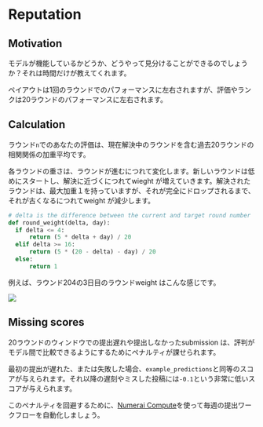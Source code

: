 # Reputation

## Motivation

モデルが機能しているかどうか、どうやって見分けることができるのでしょうか？それは時間だけが教えてくれます。

ペイアウトは1回のラウンドでのパフォーマンスに左右されますが、評価やランクは20ラウンドのパフォーマンスに左右されます。

## Calculation

ラウンド`n`でのあなたの評価は、現在解決中のラウンドを含む過去20ラウンドの相関関係の加重平均です。

各ラウンドの重さは、ラウンドが進むにつれて変化します。新しいラウンドは低めにスタートし、解決に近づくにつれてwieght が増えていきます。解決されたラウンドは、最大加重１を持っていますが、それが完全にドロップされるまで、それが古くなるにつれてweight が減少します。

```python
# delta is the difference between the current and target round number
def round_weight(delta, day):
  if delta <= 4:
      return (5 * delta + day) / 20
  elif delta >= 16:
      return (5 * (20 - delta) - day) / 20
  else:
      return 1
```

例えば、ラウンド204の3日目のラウンドweight はこんな感じです。

![](../.gitbook/assets/image%20%2817%29.png)

## Missing scores

20ラウンドのウィンドウでの提出遅れや提出しなかったsubmission は、評判がモデル間で比較できるようにするためにペナルティが課せられます。

最初の提出が遅れた、または失敗した場合、`example_predictions`と同等のスコアが与えられます。それ以降の遅刻やミスした投稿には`-0.1`という非常に低いスコアが与えられます。

このペナルティを回避するために、[Numerai Compute](https://jp.docs.numer.ai/numerai-tournament/numerai-compute)を使って毎週の提出ワークフローを自動化しましょう。

